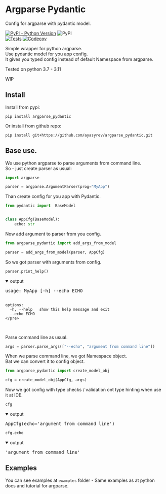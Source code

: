 # Argparse Pydantic

Config for argparse with pydantic model.

[![PyPI - Python Version](https://img.shields.io/pypi/pyversions/argparse_pydantics)](https://pypi.org/project/argparse_pydantic/)
![PyPI](https://img.shields.io/pypi/v/argparse_pydantic?color=blue)  
[![Tests](https://github.com/ayasyrev/argparse_pydantic/workflows/Tests/badge.svg)](https://github.com/ayasyrev/argparse_pydantic/actions?workflow=Tests)  [![Codecov](https://codecov.io/gh/ayasyrev/argparse_pydantic/branch/main/graph/badge.svg)](https://codecov.io/gh/ayasyrev/argparse_pydantic)  

Simple wrapper for python argparse.  
Use pydantic model for you app config.  
It gives you typed config instead of default Namespace from argparse.

Tested on python 3.7 - 3.11

WIP

## Install

Install from pypi:  

`pip install argparse_pydantic`

Or install from github repo:

`pip install git+https://github.com/ayasyrev/argparse_pydantic.git`

## Base use.

We use python argparse to parse arguments from command line.  
So - just create parser as usual:


```python
import argparse

parser = argparse.ArgumentParser(prog="MyApp")
```

Than create config for you app with Pydantic.


```python
from pydantic import  BaseModel


class AppCfg(BaseModel):
    echo: str
```

Now add argument to parser from you config.


```python
from argparse_pydantic import add_args_from_model

parser = add_args_from_model(parser, AppCfg)
```

So we got parser with arguments from config.


```python
parser.print_help()
```
<details open> <summary>output</summary>  
    <pre>usage: MyApp [-h] --echo ECHO
    
    options:
      -h, --help   show this help message and exit
      --echo ECHO
    </pre>
</details>

Parse command line as usual.


```python
args = parser.parse_args(["--echo", "argument from command line"])
```

When we parse command line, we got Namespace object.  
Bat we can convert it to config object.


```python
from argparse_pydantic import create_model_obj

cfg = create_model_obj(AppCfg, args)
```

Now we got  config with type checks / validation ont type hinting when use it at IDE.


```python
cfg
```
<details open> <summary>output</summary>  
    <pre>AppCfg(echo='argument from command line')</pre>
</details>




```python
cfg.echo
```
<details open> <summary>output</summary>  
    <pre>'argument from command line'</pre>
</details>



## Examples

You can see examples at `examples` folder - Same examples as at python docs and tutorial for argparse.  

